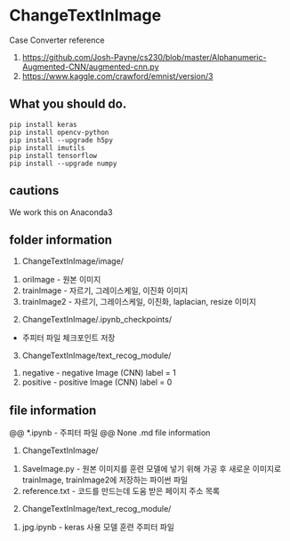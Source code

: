 # ChangeTextInImage
Case Converter
reference
1. https://github.com/Josh-Payne/cs230/blob/master/Alphanumeric-Augmented-CNN/augmented-cnn.py
2. https://www.kaggle.com/crawford/emnist/version/3

## What you should do.
```
pip install keras
pip install opencv-python
pip install --upgrade h5py
pip install imutils
pip install tensorflow
pip install --upgrade numpy
```

## cautions
We work this on Anaconda3


## folder information
1. ChangeTextInImage/image/
  1) oriImage - 원본 이미지
  2) trainImage - 자르기, 그레이스케일, 이진화 이미지
  3) trainImage2 - 자르기, 그레이스케일, 이진화, laplacian, resize 이미지

2. ChangeTextInImage/.ipynb_checkpoints/
  - 주피터 파일 체크포인트 저장

3. ChangeTextInImage/text_recog_module/
  1) negative - negative Image (CNN) label = 1
  2) positive - positive Image (CNN) label = 0


## file information
@@ *.ipynb - 주피터 파일
@@ None .md file information

1. ChangeTextInImage/
  1) SaveImage.py - 원본 이미지를 훈련 모델에 넣기 위해 가공 후 새로운 이미지로 trainImage, trainImage2에 저장하는 파이썬 파일
  2) reference.txt - 코드를 만드는데 도움 받은 페이지 주소 목록
2. ChangeTextInImage/text_recog_module/
  1) jpg.ipynb - keras 사용 모델 훈련 주피터 파일

